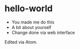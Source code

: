 # hello-world
* You made me do this
* A bit about yourself
* Change done via web interface

Edited via Atom.
